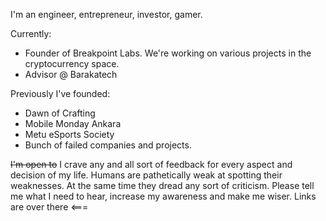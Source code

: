 I'm an engineer, entrepreneur, investor, gamer. 

Currently:   
- Founder of Breakpoint Labs. We're working on various projects in the cryptocurrency space.   
- Advisor @ Barakatech  

Previously I've founded:  
- Dawn of Crafting  
- Mobile Monday Ankara  
- Metu eSports Society  
- Bunch of failed companies and projects.  

~~I'm open to~~ I crave any and all sort of feedback for every aspect and decision of my life. Humans are pathetically weak at spotting their weaknesses. At the same time they dread any sort of criticism. Please tell me what I need to hear, increase my awareness and make me wiser. Links are over there <===